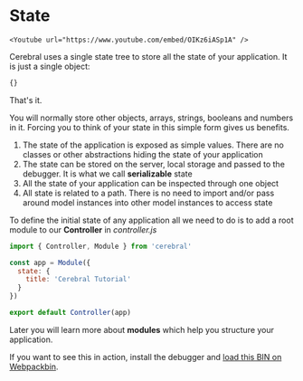 # State

```marksy
<Youtube url="https://www.youtube.com/embed/OIKz6iASp1A" />
```

Cerebral uses a single state tree to store all the state of your application. It is just a single object:

```js
{}
```

That's it.

You will normally store other objects, arrays, strings, booleans and numbers in it. Forcing you to think of your state in this simple form gives us benefits.

1. The state of the application is exposed as simple values. There are no classes or other abstractions hiding the state of your application
2. The state can be stored on the server, local storage and passed to the debugger. It is what we call **serializable** state
3. All the state of your application can be inspected through one object
4. All state is related to a path. There is no need to import and/or pass around model instances into other model instances to access state

To define the initial state of any application all we need to do is to add a root module to our **Controller** in *controller.js*


```js
import { Controller, Module } from 'cerebral'

const app = Module({
  state: {
    title: 'Cerebral Tutorial'
  }
})

export default Controller(app)
```

Later you will learn more about **modules** which help you structure your application.

If you want to see this in action, install the debugger and [load this BIN on Webpackbin](https://www.webpackbin.com/bins/-KpZ7xmFJK6WD44uAoUx).
